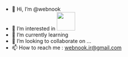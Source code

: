 - 👋 Hi, I’m @webnook
- 👀 I’m interested in <img height="50" src="	https://user-images.githubusercontent.com/25181517/192158954-f88b5814-d510-4564-b285-dff7d6400dad.png">
- 🌱 I’m currently learning 
- 💞️ I’m looking to collaborate on ...
- 📫 How to reach me : webnook.ir@gmail.com
  

<!---
webnook/webnook is a ✨ special ✨ repository because its `README.md` (this file) appears on your GitHub profile.
You can click the Preview link to take a look at your changes.
--->
